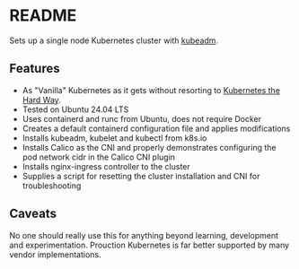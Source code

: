 # README

Sets up a single node Kubernetes cluster with [kubeadm](https://kubernetes.io/docs/setup/production-environment/tools/kubeadm/create-cluster-kubeadm/).

## Features

* As "Vanilla" Kubernetes as it gets without resorting to [Kubernetes the Hard Way](https://github.com/kelseyhightower/kubernetes-the-hard-way).
* Tested on Ubuntu 24.04 LTS
* Uses containerd and runc from Ubuntu, does not require Docker
* Creates a default containerd configuration file and applies modifications
* Installs kubeadm, kubelet and kubectl from k8s.io
* Installs Calico as the CNI and properly demonstrates configuring the pod network cidr in the Calico CNI plugin
* Installs nginx-ingress controller to the cluster
* Supplies a script for resetting the cluster installation and CNI for troubleshooting

## Caveats

No one should really use this for anything beyond learning, development and experimentation. Prouction Kubernetes
is far better supported by many vendor implementations. 

